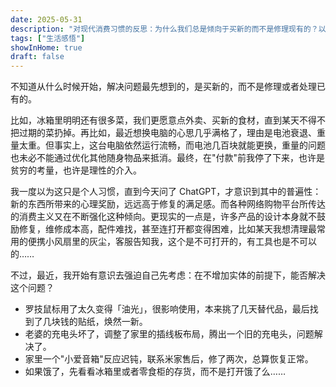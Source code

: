```yaml
---
date: 2025-05-31
description: "对现代消费习惯的反思：为什么我们总是倾向于买新的而不是修理现有的？以及如何有意识地改变这种思维模式。"
tags: ["生活感悟"]
showInHome: true
draft: false
---
```


不知道从什么时候开始，解决问题最先想到的，是买新的，而不是修理或者处理已有的。

比如，冰箱里明明还有很多菜，我们更愿意点外卖、买新的食材，直到某天不得不把过期的菜扔掉。再比如，最近想换电脑的心思几乎满格了，理由是电池衰退、重量太重。但事实上，这台电脑依然运行流畅，而电池几百块就能更换，重量的问题也未必不能通过优化其他随身物品来抵消。最终，在"付款"前我停了下来，也许是贫穷的考量，也许是理性的介入。

我一度以为这只是个人习惯，直到今天问了 ChatGPT，才意识到其中的普遍性：新的东西所带来的心理奖励，远远高于修复的满足感。而各种网络购物平台所传达的消费主义又在不断强化这种倾向。更现实的一点是，许多产品的设计本身就不鼓励修复，维修成本高，配件难找，甚至连打开都变得困难，比如某天我想清理最常用的便携小风扇里的灰尘，客服告知我，这个是不可打开的，有工具也是不可以的……

不过，最近，我开始有意识去强迫自己先考虑：在不增加实体的前提下，能否解决这个问题？

- 罗技鼠标用了太久变得「油光」，很影响使用，本来挑了几天替代品，最后找到了几块钱的贴纸，焕然一新。
- 老婆的充电头坏了，调整了家里的插线板布局，腾出一个旧的充电头，问题解决了。
- 家里一个"小爱音箱"反应迟钝，联系米家售后，修了两次，总算恢复正常。
- 如果饿了，先看看冰箱里或者零食柜的存货，而不是打开饿了么…… 